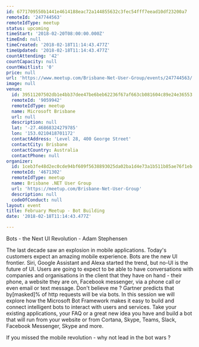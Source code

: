 ```yaml
---
id: 6771709550b1441e4614188eac72a144855632c3fec54fff7eead10df23200a7
remoteId: '247744563'
remoteIdType: meetup
status: upcoming
timeStart: '2018-02-20T08:00:00.000Z'
timeEnd: null
timeCreated: '2018-02-18T11:14:43.477Z'
timeUpdated: '2018-02-18T11:14:43.477Z'
countAttending: '42'
countCapacity: null
countWaitlist: '0'
price: null
url: 'https://www.meetup.com/Brisbane-Net-User-Group/events/247744563/'
image: null
venue:
  id: 39511207502db1e4bb37dee47be6beb62236f67af663cb081604c89e24e36553
  remoteId: '9059942'
  remoteIdType: meetup
  name: Microsoft Brisbane
  url: null
  description: null
  lat: '-27.46868324279785'
  lon: '153.0210418701172'
  contactAddress: 'Level 28, 400 George Street'
  contactCity: Brisbane
  contactCountry: Australia
  contactPhone: null
organizer:
  id: 1ceb3fe48d2ec0cde94bf609f5638893025da02ba1d4e73a1b511b85ae76f1eb
  remoteId: '4671302'
  remoteIdType: meetup
  name: Brisbane .NET User Group
  url: 'https://meetup.com/Brisbane-Net-User-Group'
  description: null
  codeOfConduct: null
layout: event
title: February Meetup - Bot Building
date: '2018-02-18T11:14:43.477Z'

---
```

<p>Bots - the Next UI Revolution - Adam Stephensen</p> <p>The last decade saw an explosion in mobile applications. Today's customers expect an amazing mobile experience. Bots are the new UI frontier. Siri, Google Assistant and Alexa started the trend, but no-UI is the future of UI. Users are going to expect to be able to have conversations with companies and organisations in the client that they have on hand - their phone, a website they are on, Facebook messenger, via a phone call or even email or text message. Don't believe me ? Gartner predicts that by[masked]% of http requests will be via bots. In this session we will explore how the Microsoft Bot Framework makes it easy to build and connect intelligent bots to interact with users and services. Take your existing applications, your FAQ or a great new idea you have and build a bot that will run from your website or from Cortana, Skype, Teams, Slack, Facebook Messenger, Skype and more.</p> <p>If you missed the mobile revolution - why not lead in the bot wars ?</p>
